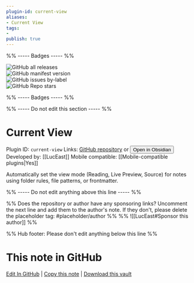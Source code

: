 ```yaml
---
plugin-id: current-view
aliases:
- Current View
tags: 
- 
publish: true
---
```


%% ----- Badges ----- %%

![GitHub all releases](https://img.shields.io/github/downloads/LucEast/obsidian-current-view/total?color=573E7A&logo=github&style=for-the-badge)   
![GitHub manifest version](https://img.shields.io/github/manifest-json/v/LucEast/obsidian-current-view?color=573E7A&logo=github&style=for-the-badge)   
![GitHub issues by-label](https://img.shields.io/github/issues/LucEast/obsidian-current-view/help%20wanted?color=573E7A&logo=github&style=for-the-badge)   
![GitHub Repo stars](https://img.shields.io/github/stars/LucEast/obsidian-current-view?color=573E7A&logo=github&style=for-the-badge)

%% ----- Badges ----- %%

%% ----- Do not edit this section ----- %%

# Current View

Plugin ID: `current-view`
Links: [GitHub repository](https://github.com/LucEast/obsidian-current-view) or [<button id=HH>Open in Obsidian</button>](obsidian://show-plugin?id=current-view)
Developed by: [[LucEast]]
Mobile compatible: [[Mobile-compatible plugins|Yes]]

Automatically set the view mode (Reading, Live Preview, Source) for notes using folder rules, file patterns, or frontmatter.

%% ----- Do not edit anything above this line ----- %% 

%% Does the repository or author have any sponsoring links? Uncomment the next line and add them to the author's note. If they don't, please delete the placeholder tag: #placeholder/author %%
%% ![[LucEast#Sponsor this author]] %%

%% Hub footer: Please don't edit anything below this line %%

# This note in GitHub

<span class="git-footer">[Edit In GitHub](https://github.dev/obsidian-community/obsidian-hub/blob/main/02%20-%20Community%20Expansions/02.05%20All%20Community%20Expansions/Plugins/current-view.md "git-hub-edit-note") | [Copy this note](https://raw.githubusercontent.com/obsidian-community/obsidian-hub/main/02%20-%20Community%20Expansions/02.05%20All%20Community%20Expansions/Plugins/current-view.md "git-hub-copy-note") | [Download this vault](https://github.com/obsidian-community/obsidian-hub/archive/refs/heads/main.zip "git-hub-download-vault") </span>
